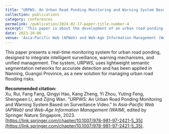 ```yaml
---
title: "URPWS: An Urban Road Ponding Monitoring and Warning System Based on Surveillance Video"
collection: publications
category: conferences
permalink: /publication/2024-02-17-paper-title-number-4
excerpt: 'This paper is about the development of an urban road ponding monitoring and warning system (URPWS) based on surveillance video, which improves real-time monitoring, warning, and management to reduce the risk of urban flooding and traffic disruptions.'
date: 2023-10-06
venue: 'Asia-Pacific Web (APWeb) and Web-Age Information Management (WAIM) Joint International Conference on Web and Big Data'
---
```


This paper presents a real-time monitoring system for urban road ponding, designed to integrate intelligent surveillance, warning mechanisms, and unified management. The system, URPWS, uses lightweight semantic segmentation networks for accurate detection and has been applied in Nanning, Guangxi Province, as a new solution for managing urban road flooding risks.


**Recommended citation:**  
Xu, Rui, Fang Fang, Qingyi Hao, Kang Zheng, Yi Zhou, Yuting Feng, Shengwen Li, and Zijing Wan. "URPWS: An Urban Road Ponding Monitoring and Warning System Based on Surveillance Video." In *Asia-Pacific Web (APWeb) and Web-Age Information Management (WAIM),* edited by Springer Nature Singapore, 2023. [https://link.springer.com/chapter/10.1007/978-981-97-2421-5_35](https://link.springer.com/chapter/10.1007/978-981-97-2421-5_35).

